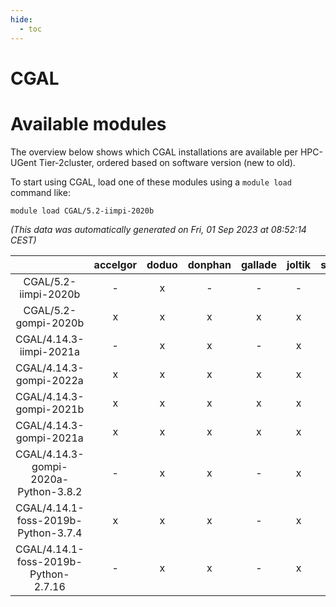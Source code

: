 ```yaml
---
hide:
  - toc
---
```


CGAL
====

# Available modules


The overview below shows which CGAL installations are available per HPC-UGent Tier-2cluster, ordered based on software version (new to old).

To start using CGAL, load one of these modules using a `module load` command like:

```shell
module load CGAL/5.2-iimpi-2020b
```

*(This data was automatically generated on Fri, 01 Sep 2023 at 08:52:14 CEST)*  

| |accelgor|doduo|donphan|gallade|joltik|skitty|swalot|victini|
| :---: | :---: | :---: | :---: | :---: | :---: | :---: | :---: | :---: |
|CGAL/5.2-iimpi-2020b|-|x|-|-|-|-|-|-|
|CGAL/5.2-gompi-2020b|x|x|x|x|x|x|x|x|
|CGAL/4.14.3-iimpi-2021a|-|x|x|-|x|x|x|x|
|CGAL/4.14.3-gompi-2022a|x|x|x|x|x|x|x|x|
|CGAL/4.14.3-gompi-2021b|x|x|x|x|x|x|x|x|
|CGAL/4.14.3-gompi-2021a|x|x|x|x|x|x|x|x|
|CGAL/4.14.3-gompi-2020a-Python-3.8.2|-|x|x|-|x|x|x|x|
|CGAL/4.14.1-foss-2019b-Python-3.7.4|x|x|x|-|x|x|x|x|
|CGAL/4.14.1-foss-2019b-Python-2.7.16|-|x|x|-|x|x|x|x|
